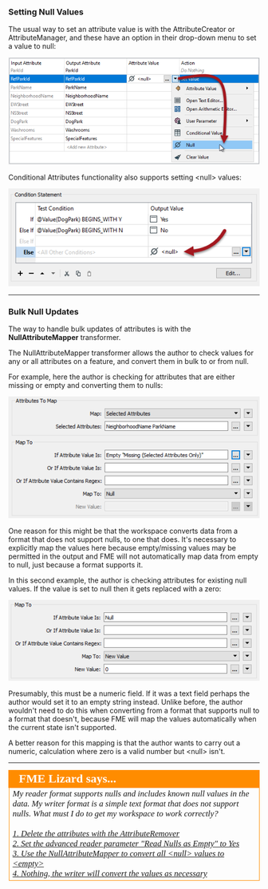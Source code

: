 ### Setting Null Values ###

The usual way to set an attribute value is with the AttributeCreator or AttributeManager, and these have an option in their drop-down menu to set a value to null:

![](./Images/Img1.024.SettingNull.png)

Conditional Attributes functionality also supports setting &lt;null&gt; values:

![](./Images/Img1.025.SettingConditionalNull.png) 

---

### Bulk Null Updates ###

The way to handle bulk updates of attributes is with the **NullAttributeMapper** transformer.

The NullAttributeMapper transformer allows the author to check values for any or all attributes on a feature, and convert them in bulk to or from null.

For example, here the author is checking for attributes that are either missing or empty and converting them to nulls:

![](./Images/Img1.026.NullAttrMapperExample1.png)

One reason for this might be that the workspace converts data from a format that does not support nulls, to one that does. It's necessary to explicitly map the values here because empty/missing values may be permitted in the output and FME will not automatically map data from empty to null, just because a format supports it.  

In this second example, the author is checking attributes for existing null values. If the value is set to null then it gets replaced with a zero: 

![](./Images/Img1.027.NullAttrMapperExample2.png)

Presumably, this must be a numeric field. If it was a text field perhaps the author would set it to an empty string instead. Unlike before, the author wouldn't need to do this when converting from a format that supports null to a format that doesn't, because FME will map the values automatically when the current state isn't supported.

A better reason for this mapping is that the author wants to carry out a numeric, calculation where zero is a valid number but &lt;null&gt; isn't. 

---

<!--Person X Says Section-->

<table style="border-spacing: 0px">
<tr>
<td style="vertical-align:middle;background-color:darkorange;border: 2px solid darkorange">
<i class="fa fa-quote-left fa-lg fa-pull-left fa-fw" style="color:white;padding-right: 12px;vertical-align:text-top"></i>
<span style="color:white;font-size:x-large;font-weight: bold;font-family:serif">FME Lizard says...</span>
</td>
</tr>

<tr>
<td style="border: 1px solid darkorange">
<span style="font-family:serif; font-style:italic; font-size:larger">
My reader format supports nulls and includes known null values in the data. My writer format is a simple text format that does not support nulls. What must I do to get my workspace to work correctly? 
<br><br><a href="http://52.73.3.37/fmedatastreaming/Manual/QAResponse2017.fmw?chapter=15&question=4&answer=1&DestDataset_TEXTLINE=C%3A%5CFMEOutput%5CQAResponse.html">1. Delete the attributes with the AttributeRemover</a>
<br><a href="http://52.73.3.37/fmedatastreaming/Manual/QAResponse2017.fmw?chapter=15&question=4&answer=2&DestDataset_TEXTLINE=C%3A%5CFMEOutput%5CQAResponse.html">2. Set the advanced reader parameter "Read Nulls as Empty" to Yes</a>
<br><a href="http://52.73.3.37/fmedatastreaming/Manual/QAResponse2017.fmw?chapter=15&question=4&answer=3&DestDataset_TEXTLINE=C%3A%5CFMEOutput%5CQAResponse.html">3. Use the NullAttributeMapper to convert all &lt;null&gt; values to &lt;empty&gt;</a>
<br><a href="http://52.73.3.37/fmedatastreaming/Manual/QAResponse2017.fmw?chapter=15&question=4&answer=4&DestDataset_TEXTLINE=C%3A%5CFMEOutput%5CQAResponse.html">4. Nothing, the writer will convert the values as necessary</a>
</td>
</tr>
</table>
